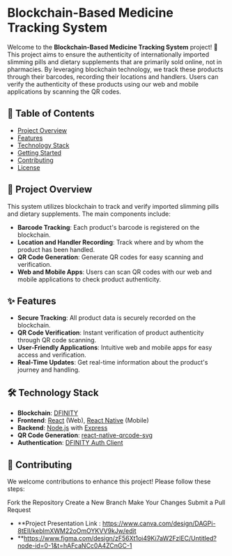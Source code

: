 # Blockchain-Based Medicine Tracking System

Welcome to the **Blockchain-Based Medicine Tracking System** project! 🚀 This project aims to ensure the authenticity of internationally imported slimming pills and dietary supplements that are primarily sold online, not in pharmacies. By leveraging blockchain technology, we track these products through their barcodes, recording their locations and handlers. Users can verify the authenticity of these products using our web and mobile applications by scanning the QR codes.

## 📜 Table of Contents

- [Project Overview](#project-overview)
- [Features](#features)
- [Technology Stack](#technology-stack)
- [Getting Started](#getting-started)
- [Contributing](#contributing)
- [License](#license)

## 🚀 Project Overview

This system utilizes blockchain to track and verify imported slimming pills and dietary supplements. The main components include:

- **Barcode Tracking**: Each product's barcode is registered on the blockchain.
- **Location and Handler Recording**: Track where and by whom the product has been handled.
- **QR Code Generation**: Generate QR codes for easy scanning and verification.
- **Web and Mobile Apps**: Users can scan QR codes with our web and mobile applications to check product authenticity.

## ✨ Features

- **Secure Tracking**: All product data is securely recorded on the blockchain.
- **QR Code Verification**: Instant verification of product authenticity through QR code scanning.
- **User-Friendly Applications**: Intuitive web and mobile apps for easy access and verification.
- **Real-Time Updates**: Get real-time information about the product's journey and handling.

## 🛠 Technology Stack

- **Blockchain**: [DFINITY](https://dfinity.org/)
- **Frontend**: [React](https://reactjs.org/) (Web), [React Native](https://reactnative.dev/) (Mobile)
- **Backend**: [Node.js](https://nodejs.org/) with [Express](https://expressjs.com/)
- **QR Code Generation**: [react-native-qrcode-svg](https://github.com/awesomejerry/react-native-qrcode-svg)
- **Authentication**: [DFINITY Auth Client](https://sdk.dfinity.org/docs/developers-guide/auth.html)

## 🤝 Contributing
We welcome contributions to enhance this project! Please follow these steps:

Fork the Repository
Create a New Branch
Make Your Changes
Submit a Pull Request



 - **Project Presentation Link : https://www.canva.com/design/DAGPi-8tElI/keblmXWM22oOmOYKVV9kJw/edit
 - **https://www.figma.com/design/zF56Xt1oi49Ki7aW2FzlEC/Untitled?node-id=0-1&t=hAFcaNCc0A4ZCnGC-1
